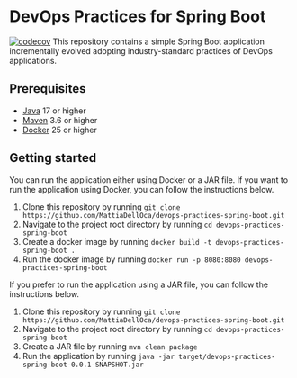 # DevOps Practices for Spring Boot
[![codecov](https://codecov.io/gh/MattiaDellOca/devops-practices-spring-boot/branch/main/badge.svg)](https://codecov.io/gh/MattiaDellOca/devops-practices-spring-boot)
This repository contains a simple Spring Boot application incrementally evolved adopting industry-standard practices of DevOps applications.

## Prerequisites
- [Java](https://www.java.com/en/) 17 or higher
- [Maven](https://maven.apache.org/) 3.6 or higher
- [Docker](https://www.docker.com/) 25 or higher

## Getting started
You can run the application either using Docker or a JAR file.
If you want to run the application using Docker, you can follow the instructions below.
1. Clone this repository by running `git clone https://github.com/MattiaDellOca/devops-practices-spring-boot.git`
2. Navigate to the project root directory by running `cd devops-practices-spring-boot`
3. Create a docker image by running `docker build -t devops-practices-spring-boot .`
4. Run the docker image by running `docker run -p 8080:8080 devops-practices-spring-boot`

If you prefer to run the application using a JAR file, you can follow the instructions below.
1. Clone this repository by running `git clone https://github.com/MattiaDellOca/devops-practices-spring-boot.git`
2. Navigate to the project root directory by running `cd devops-practices-spring-boot`
3. Create a JAR file by running `mvn clean package`
4. Run the application by running `java -jar target/devops-practices-spring-boot-0.0.1-SNAPSHOT.jar`
